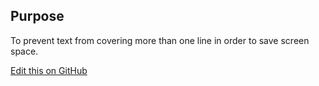 ## Purpose

To prevent text from covering more than one line in order to save screen space.

[Edit this on GitHub](https://github.com/wellcometrust/wellcomecollection.org/edit/master/common/views/components/TruncatedText/README.md)
